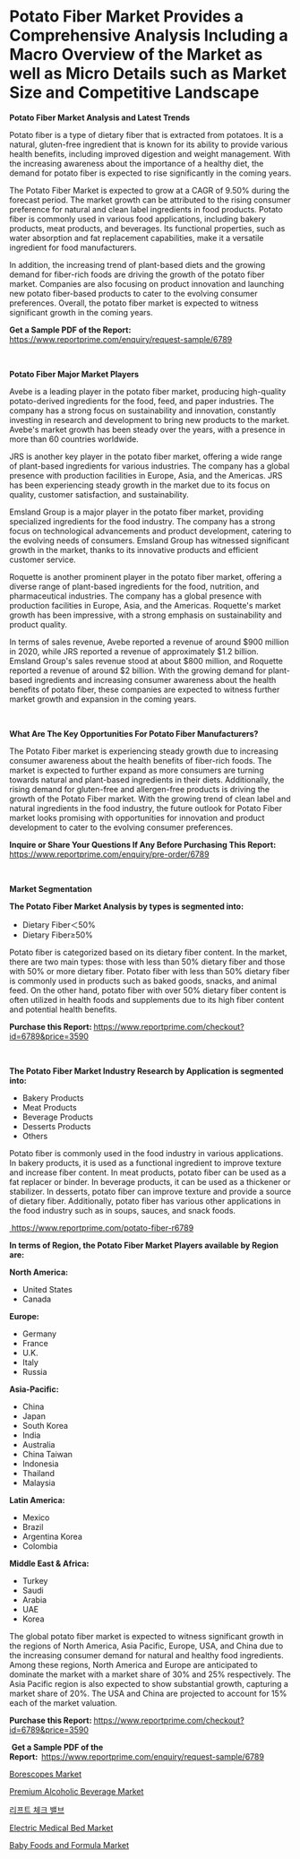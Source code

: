 <p><h1>Potato Fiber Market Provides a Comprehensive Analysis Including a Macro Overview of the Market as well as Micro Details such as Market Size and Competitive Landscape</h1></p><p><strong>Potato Fiber Market Analysis and Latest Trends</strong></p>
<p><p>Potato fiber is a type of dietary fiber that is extracted from potatoes. It is a natural, gluten-free ingredient that is known for its ability to provide various health benefits, including improved digestion and weight management. With the increasing awareness about the importance of a healthy diet, the demand for potato fiber is expected to rise significantly in the coming years.</p><p>The Potato Fiber Market is expected to grow at a CAGR of 9.50% during the forecast period. The market growth can be attributed to the rising consumer preference for natural and clean label ingredients in food products. Potato fiber is commonly used in various food applications, including bakery products, meat products, and beverages. Its functional properties, such as water absorption and fat replacement capabilities, make it a versatile ingredient for food manufacturers.</p><p>In addition, the increasing trend of plant-based diets and the growing demand for fiber-rich foods are driving the growth of the potato fiber market. Companies are also focusing on product innovation and launching new potato fiber-based products to cater to the evolving consumer preferences. Overall, the potato fiber market is expected to witness significant growth in the coming years.</p></p>
<p><strong>Get a Sample PDF of the Report:&nbsp;</strong> <a href="https://www.reportprime.com/enquiry/request-sample/6789">https://www.reportprime.com/enquiry/request-sample/6789</a></p>
<p>&nbsp;</p>
<p><strong>Potato Fiber Major Market Players</strong></p>
<p><p>Avebe is a leading player in the potato fiber market, producing high-quality potato-derived ingredients for the food, feed, and paper industries. The company has a strong focus on sustainability and innovation, constantly investing in research and development to bring new products to the market. Avebe's market growth has been steady over the years, with a presence in more than 60 countries worldwide.</p><p>JRS is another key player in the potato fiber market, offering a wide range of plant-based ingredients for various industries. The company has a global presence with production facilities in Europe, Asia, and the Americas. JRS has been experiencing steady growth in the market due to its focus on quality, customer satisfaction, and sustainability.</p><p>Emsland Group is a major player in the potato fiber market, providing specialized ingredients for the food industry. The company has a strong focus on technological advancements and product development, catering to the evolving needs of consumers. Emsland Group has witnessed significant growth in the market, thanks to its innovative products and efficient customer service.</p><p>Roquette is another prominent player in the potato fiber market, offering a diverse range of plant-based ingredients for the food, nutrition, and pharmaceutical industries. The company has a global presence with production facilities in Europe, Asia, and the Americas. Roquette's market growth has been impressive, with a strong emphasis on sustainability and product quality.</p><p>In terms of sales revenue, Avebe reported a revenue of around $900 million in 2020, while JRS reported a revenue of approximately $1.2 billion. Emsland Group's sales revenue stood at about $800 million, and Roquette reported a revenue of around $2 billion. With the growing demand for plant-based ingredients and increasing consumer awareness about the health benefits of potato fiber, these companies are expected to witness further market growth and expansion in the coming years.</p></p>
<p>&nbsp;</p>
<p><strong>What Are The Key Opportunities For Potato Fiber Manufacturers?</strong></p>
<p><p>The Potato Fiber market is experiencing steady growth due to increasing consumer awareness about the health benefits of fiber-rich foods. The market is expected to further expand as more consumers are turning towards natural and plant-based ingredients in their diets. Additionally, the rising demand for gluten-free and allergen-free products is driving the growth of the Potato Fiber market. With the growing trend of clean label and natural ingredients in the food industry, the future outlook for Potato Fiber market looks promising with opportunities for innovation and product development to cater to the evolving consumer preferences.</p></p>
<p><strong>Inquire or Share Your Questions If Any Before Purchasing This Report:</strong> <a href="https://www.reportprime.com/enquiry/pre-order/6789">https://www.reportprime.com/enquiry/pre-order/6789</a></p>
<p>&nbsp;</p>
<p><strong>Market Segmentation</strong></p>
<p><strong>The Potato Fiber Market Analysis by types is segmented into:</strong></p>
<p><ul><li>Dietary Fiber＜50%</li><li>Dietary Fiber≥50%</li></ul></p>
<p><p>Potato fiber is categorized based on its dietary fiber content. In the market, there are two main types: those with less than 50% dietary fiber and those with 50% or more dietary fiber. Potato fiber with less than 50% dietary fiber is commonly used in products such as baked goods, snacks, and animal feed. On the other hand, potato fiber with over 50% dietary fiber content is often utilized in health foods and supplements due to its high fiber content and potential health benefits.</p></p>
<p><strong>Purchase this Report:&nbsp;</strong><a href="https://www.reportprime.com/checkout?id=6789&price=3590">https://www.reportprime.com/checkout?id=6789&price=3590</a></p>
<p>&nbsp;</p>
<p><strong>The Potato Fiber Market Industry Research by Application is segmented into:</strong></p>
<p><ul><li>Bakery Products</li><li>Meat Products</li><li>Beverage Products</li><li>Desserts Products</li><li>Others</li></ul></p>
<p><p>Potato fiber is commonly used in the food industry in various applications. In bakery products, it is used as a functional ingredient to improve texture and increase fiber content. In meat products, potato fiber can be used as a fat replacer or binder. In beverage products, it can be used as a thickener or stabilizer. In desserts, potato fiber can improve texture and provide a source of dietary fiber. Additionally, potato fiber has various other applications in the food industry such as in soups, sauces, and snack foods.</p></p>
<p><a href="https://www.reportprime.com/potato-fiber-r6789">&nbsp;https://www.reportprime.com/potato-fiber-r6789</a></p>
<p><strong>In terms of Region, the Potato Fiber Market Players available by Region are:</strong></p>
<p>
    <p> <strong> North America: </strong>
        <ul>
            <li>United States</li>
            <li>Canada</li>
        </ul>
        </p> 
    <p> <strong> Europe: </strong>
        <ul>
            <li>Germany</li>
            <li>France</li>
            <li>U.K.</li>
            <li>Italy</li>
            <li>Russia</li>
        </ul>
        </p> 
    <p> <strong> Asia-Pacific: </strong>
        <ul>
            <li>China</li>
            <li>Japan</li>
            <li>South Korea</li>
            <li>India</li>
            <li>Australia</li>
            <li>China Taiwan</li>
            <li>Indonesia</li>
            <li>Thailand</li>
            <li>Malaysia</li>
        </ul>
        </p> 
    <p> <strong> Latin America: </strong>
        <ul>
            <li>Mexico</li>
            <li>Brazil</li>
            <li>Argentina Korea</li>
            <li>Colombia</li>
        </ul>
        </p> 
    <p> <strong> Middle East & Africa: </strong>
        <ul>
            <li>Turkey</li>
            <li>Saudi</li>
            <li>Arabia</li>
            <li>UAE</li>
            <li>Korea</li>
        </ul>
    </p>
    </p>
<p><p>The global potato fiber market is expected to witness significant growth in the regions of North America, Asia Pacific, Europe, USA, and China due to the increasing consumer demand for natural and healthy food ingredients. Among these regions, North America and Europe are anticipated to dominate the market with a market share of 30% and 25% respectively. The Asia Pacific region is also expected to show substantial growth, capturing a market share of 20%. The USA and China are projected to account for 15% each of the market valuation.</p></p>
<p><strong>Purchase this Report: </strong><a href="https://www.reportprime.com/checkout?id=6789&price=3590">https://www.reportprime.com/checkout?id=6789&price=3590</a></p>
<p>&nbsp;<strong>Get a Sample PDF of the Report:&nbsp;&nbsp;</strong><a href="https://www.reportprime.com/enquiry/request-sample/6789">https://www.reportprime.com/enquiry/request-sample/6789</a></p>
<p><strong></strong></p>
<p><p><a href="https://medium.com/@jewelmohr25/global-borescopes-market-exploring-market-share-market-trends-and-future-growth-efa4ab36d373">Borescopes Market</a></p><p><a href="https://github.com/nicoletavirag/Market-Research-Report-List-5/blob/main/premium-alcoholic-beverage-market.md">Premium Alcoholic Beverage Market</a></p><p><a href="https://medium.com/@pwhkjukf5/%EB%A6%AC%ED%94%84%ED%8A%B8-%EC%B2%B4%ED%81%AC-%EB%B0%B8%EB%B8%8C-%EC%8B%9C%EC%9E%A5-%EA%B7%9C%EB%AA%A8-%EC%84%B1%EC%9E%A5-%EB%8F%99%ED%96%A5-%ED%86%B5%EA%B3%84-%EB%B0%8F-%EC%98%88%EC%B8%A1-2024-2031-ff8063b61b95">리프트 체크 밸브</a></p><p><a href="https://medium.com/@millerjimk/global-electric-medical-bed-market-by-product-type-by-application-by-region-and-companies-c2b2bd76501c">Electric Medical Bed Market</a></p><p><a href="https://github.com/mauripalmi/Market-Research-Report-List-5/blob/main/baby-foods-and-formula-market.md">Baby Foods and Formula Market</a></p></p>